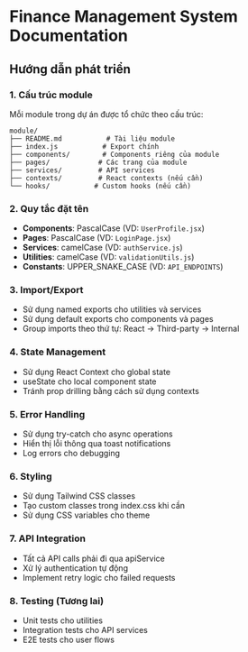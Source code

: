 # Finance Management System Documentation

## Hướng dẫn phát triển

### 1. Cấu trúc module

Mỗi module trong dự án được tổ chức theo cấu trúc:

```
module/
├── README.md           # Tài liệu module
├── index.js           # Export chính
├── components/        # Components riêng của module
├── pages/            # Các trang của module
├── services/         # API services
├── contexts/         # React contexts (nếu cần)
└── hooks/           # Custom hooks (nếu cần)
```

### 2. Quy tắc đặt tên

- **Components**: PascalCase (VD: `UserProfile.jsx`)
- **Pages**: PascalCase (VD: `LoginPage.jsx`)
- **Services**: camelCase (VD: `authService.js`)
- **Utilities**: camelCase (VD: `validationUtils.js`)
- **Constants**: UPPER_SNAKE_CASE (VD: `API_ENDPOINTS`)

### 3. Import/Export

- Sử dụng named exports cho utilities và services
- Sử dụng default exports cho components và pages
- Group imports theo thứ tự: React → Third-party → Internal

### 4. State Management

- Sử dụng React Context cho global state
- useState cho local component state
- Tránh prop drilling bằng cách sử dụng contexts

### 5. Error Handling

- Sử dụng try-catch cho async operations
- Hiển thị lỗi thông qua toast notifications
- Log errors cho debugging

### 6. Styling

- Sử dụng Tailwind CSS classes
- Tạo custom classes trong index.css khi cần
- Sử dụng CSS variables cho theme

### 7. API Integration

- Tất cả API calls phải đi qua apiService
- Xử lý authentication tự động
- Implement retry logic cho failed requests

### 8. Testing (Tương lai)

- Unit tests cho utilities
- Integration tests cho API services
- E2E tests cho user flows
